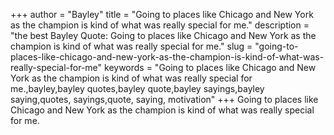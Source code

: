 +++
author = "Bayley"
title = "Going to places like Chicago and New York as the champion is kind of what was really special for me."
description = "the best Bayley Quote: Going to places like Chicago and New York as the champion is kind of what was really special for me."
slug = "going-to-places-like-chicago-and-new-york-as-the-champion-is-kind-of-what-was-really-special-for-me"
keywords = "Going to places like Chicago and New York as the champion is kind of what was really special for me.,bayley,bayley quotes,bayley quote,bayley sayings,bayley saying,quotes, sayings,quote, saying, motivation"
+++
Going to places like Chicago and New York as the champion is kind of what was really special for me.
